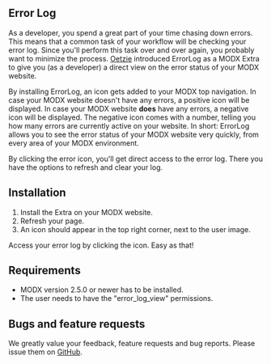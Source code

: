 ## Error Log
As a developer, you spend a great part of your time chasing down errors. This means that a common task of your workflow will be checking your error log. Since you'll perform this task over and over again, you probably want to minimize the process. [Oetzie][1] introduced ErrorLog as a MODX Extra to give you (as a developer) a direct view on the error status of your MODX website.

By installing ErrorLog, an icon gets added to your MODX top navigation. In case your MODX website doesn't have any errors, a positive icon will be displayed. In case your MODX website **does** have any errors, a negative icon will be displayed. The negative icon comes with a number, telling you how many errors are currently active on your website. In short: ErrorLog allows you to see the error status of your MODX website very quickly, from every area of your MODX environment.

By clicking the error icon, you'll get direct access to the error log. There you have the options to refresh and clear your log.

## Installation
1. Install the Extra on your MODX website.
2. Refresh your page.
3. An icon should appear in the top right corner, next to the user image.

Access your error log by clicking the icon. Easy as that!

## Requirements
* MODX version 2.5.0 or newer has to be installed.
* The user needs to have the "error_log_view" permissions.

## Bugs and feature requests
We greatly value your feedback, feature requests and bug reports. Please issue them on [GitHub][2].

[1]: http://www.oetzie.nl
[2]: https://github.com/Oetzie/ErrorLog/issues/new
